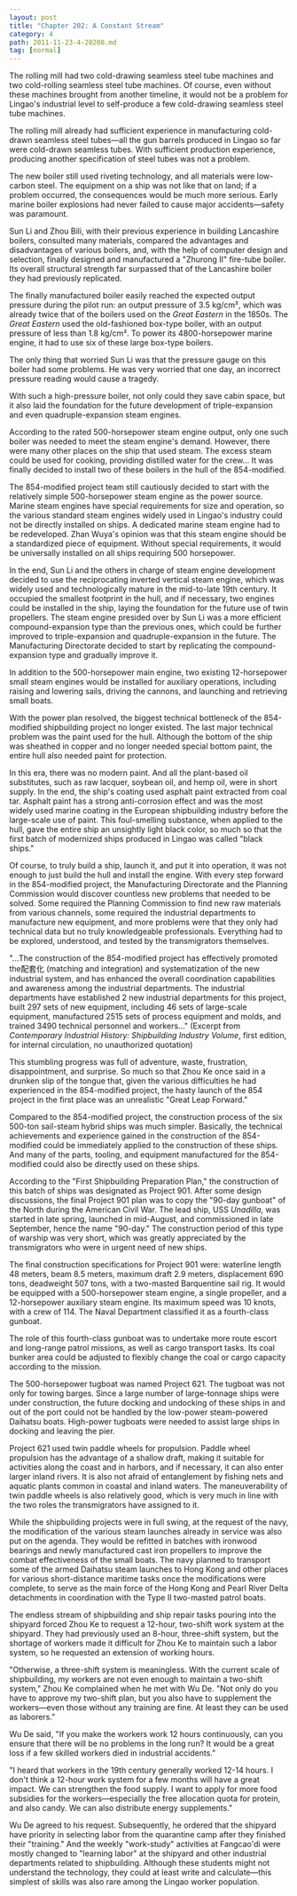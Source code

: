 ```yaml
---
layout: post
title: "Chapter 202: A Constant Stream"
category: 4
path: 2011-11-23-4-20200.md
tag: [normal]
---
```


The rolling mill had two cold-drawing seamless steel tube machines and two cold-rolling seamless steel tube machines. Of course, even without these machines brought from another timeline, it would not be a problem for Lingao's industrial level to self-produce a few cold-drawing seamless steel tube machines.

The rolling mill already had sufficient experience in manufacturing cold-drawn seamless steel tubes—all the gun barrels produced in Lingao so far were cold-drawn seamless tubes. With sufficient production experience, producing another specification of steel tubes was not a problem.

The new boiler still used riveting technology, and all materials were low-carbon steel. The equipment on a ship was not like that on land; if a problem occurred, the consequences would be much more serious. Early marine boiler explosions had never failed to cause major accidents—safety was paramount.

Sun Li and Zhou Bili, with their previous experience in building Lancashire boilers, consulted many materials, compared the advantages and disadvantages of various boilers, and, with the help of computer design and selection, finally designed and manufactured a "Zhurong II" fire-tube boiler. Its overall structural strength far surpassed that of the Lancashire boiler they had previously replicated.

The finally manufactured boiler easily reached the expected output pressure during the pilot run: an output pressure of 3.5 kg/cm², which was already twice that of the boilers used on the *Great Eastern* in the 1850s. The *Great Eastern* used the old-fashioned box-type boiler, with an output pressure of less than 1.8 kg/cm². To power its 4800-horsepower marine engine, it had to use six of these large box-type boilers.

The only thing that worried Sun Li was that the pressure gauge on this boiler had some problems. He was very worried that one day, an incorrect pressure reading would cause a tragedy.

With such a high-pressure boiler, not only could they save cabin space, but it also laid the foundation for the future development of triple-expansion and even quadruple-expansion steam engines.

According to the rated 500-horsepower steam engine output, only one such boiler was needed to meet the steam engine's demand. However, there were many other places on the ship that used steam. The excess steam could be used for cooking, providing distilled water for the crew... It was finally decided to install two of these boilers in the hull of the 854-modified.

The 854-modified project team still cautiously decided to start with the relatively simple 500-horsepower steam engine as the power source. Marine steam engines have special requirements for size and operation, so the various standard steam engines widely used in Lingao's industry could not be directly installed on ships. A dedicated marine steam engine had to be redeveloped. Zhan Wuya's opinion was that this steam engine should be a standardized piece of equipment. Without special requirements, it would be universally installed on all ships requiring 500 horsepower.

In the end, Sun Li and the others in charge of steam engine development decided to use the reciprocating inverted vertical steam engine, which was widely used and technologically mature in the mid-to-late 19th century. It occupied the smallest footprint in the hull, and if necessary, two engines could be installed in the ship, laying the foundation for the future use of twin propellers. The steam engine presided over by Sun Li was a more efficient compound-expansion type than the previous ones, which could be further improved to triple-expansion and quadruple-expansion in the future. The Manufacturing Directorate decided to start by replicating the compound-expansion type and gradually improve it.

In addition to the 500-horsepower main engine, two existing 12-horsepower small steam engines would be installed for auxiliary operations, including raising and lowering sails, driving the cannons, and launching and retrieving small boats.

With the power plan resolved, the biggest technical bottleneck of the 854-modified shipbuilding project no longer existed. The last major technical problem was the paint used for the hull. Although the bottom of the ship was sheathed in copper and no longer needed special bottom paint, the entire hull also needed paint for protection.

In this era, there was no modern paint. And all the plant-based oil substitutes, such as raw lacquer, soybean oil, and hemp oil, were in short supply. In the end, the ship's coating used asphalt paint extracted from coal tar. Asphalt paint has a strong anti-corrosion effect and was the most widely used marine coating in the European shipbuilding industry before the large-scale use of paint. This foul-smelling substance, when applied to the hull, gave the entire ship an unsightly light black color, so much so that the first batch of modernized ships produced in Lingao was called "black ships."

Of course, to truly build a ship, launch it, and put it into operation, it was not enough to just build the hull and install the engine. With every step forward in the 854-modified project, the Manufacturing Directorate and the Planning Commission would discover countless new problems that needed to be solved. Some required the Planning Commission to find new raw materials from various channels, some required the industrial departments to manufacture new equipment, and more problems were that they only had technical data but no truly knowledgeable professionals. Everything had to be explored, understood, and tested by the transmigrators themselves.

"...The construction of the 854-modified project has effectively promoted the配套化 (matching and integration) and systematization of the new industrial system, and has enhanced the overall coordination capabilities and awareness among the industrial departments. The industrial departments have established 2 new industrial departments for this project, built 297 sets of new equipment, including 46 sets of large-scale equipment, manufactured 2515 sets of process equipment and molds, and trained 3490 technical personnel and workers..." (Excerpt from *Contemporary Industrial History: Shipbuilding Industry Volume*, first edition, for internal circulation, no unauthorized quotation)

This stumbling progress was full of adventure, waste, frustration, disappointment, and surprise. So much so that Zhou Ke once said in a drunken slip of the tongue that, given the various difficulties he had experienced in the 854-modified project, the hasty launch of the 854 project in the first place was an unrealistic "Great Leap Forward."

Compared to the 854-modified project, the construction process of the six 500-ton sail-steam hybrid ships was much simpler. Basically, the technical achievements and experience gained in the construction of the 854-modified could be immediately applied to the construction of these ships. And many of the parts, tooling, and equipment manufactured for the 854-modified could also be directly used on these ships.

According to the "First Shipbuilding Preparation Plan," the construction of this batch of ships was designated as Project 901. After some design discussions, the final Project 901 plan was to copy the "90-day gunboat" of the North during the American Civil War. The lead ship, USS *Unadilla*, was started in late spring, launched in mid-August, and commissioned in late September, hence the name "90-day." The construction period of this type of warship was very short, which was greatly appreciated by the transmigrators who were in urgent need of new ships.

The final construction specifications for Project 901 were: waterline length 48 meters, beam 8.5 meters, maximum draft 2.9 meters, displacement 690 tons, deadweight 507 tons, with a two-masted Barquentine sail rig. It would be equipped with a 500-horsepower steam engine, a single propeller, and a 12-horsepower auxiliary steam engine. Its maximum speed was 10 knots, with a crew of 114. The Naval Department classified it as a fourth-class gunboat.

The role of this fourth-class gunboat was to undertake more route escort and long-range patrol missions, as well as cargo transport tasks. Its coal bunker area could be adjusted to flexibly change the coal or cargo capacity according to the mission.

The 500-horsepower tugboat was named Project 621. The tugboat was not only for towing barges. Since a large number of large-tonnage ships were under construction, the future docking and undocking of these ships in and out of the port could not be handled by the low-power steam-powered Daihatsu boats. High-power tugboats were needed to assist large ships in docking and leaving the pier.

Project 621 used twin paddle wheels for propulsion. Paddle wheel propulsion has the advantage of a shallow draft, making it suitable for activities along the coast and in harbors, and if necessary, it can also enter larger inland rivers. It is also not afraid of entanglement by fishing nets and aquatic plants common in coastal and inland waters. The maneuverability of twin paddle wheels is also relatively good, which is very much in line with the two roles the transmigrators have assigned to it.

While the shipbuilding projects were in full swing, at the request of the navy, the modification of the various steam launches already in service was also put on the agenda. They would be refitted in batches with ironwood bearings and newly manufactured cast iron propellers to improve the combat effectiveness of the small boats. The navy planned to transport some of the armed Daihatsu steam launches to Hong Kong and other places for various short-distance maritime tasks once the modifications were complete, to serve as the main force of the Hong Kong and Pearl River Delta detachments in coordination with the Type II two-masted patrol boats.

The endless stream of shipbuilding and ship repair tasks pouring into the shipyard forced Zhou Ke to request a 12-hour, two-shift work system at the shipyard. They had previously used an 8-hour, three-shift system, but the shortage of workers made it difficult for Zhou Ke to maintain such a labor system, so he requested an extension of working hours.

"Otherwise, a three-shift system is meaningless. With the current scale of shipbuilding, my workers are not even enough to maintain a two-shift system," Zhou Ke complained when he met with Wu De. "Not only do you have to approve my two-shift plan, but you also have to supplement the workers—even those without any training are fine. At least they can be used as laborers."

Wu De said, "If you make the workers work 12 hours continuously, can you ensure that there will be no problems in the long run? It would be a great loss if a few skilled workers died in industrial accidents."

"I heard that workers in the 19th century generally worked 12-14 hours. I don't think a 12-hour work system for a few months will have a great impact. We can strengthen the food supply. I want to apply for more food subsidies for the workers—especially the free allocation quota for protein, and also candy. We can also distribute energy supplements."

Wu De agreed to his request. Subsequently, he ordered that the shipyard have priority in selecting labor from the quarantine camp after they finished their "training." And the weekly "work-study" activities at Fangcao'di were mostly changed to "learning labor" at the shipyard and other industrial departments related to shipbuilding. Although these students might not understand the technology, they could at least write and calculate—this simplest of skills was also rare among the Lingao worker population.
